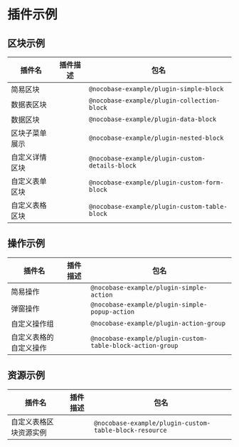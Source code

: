 # 插件示例

## 区块示例

| 插件名                  | 插件描述 | 包名                                              |
| -------------------- | ---- | ----------------------------------------------- |
| 简易区块         |      | `@nocobase-example/plugin-simple-block`         |
| 数据表区块     |      | `@nocobase-example/plugin-collection-block`     |
| 数据区块           |      | `@nocobase-example/plugin-data-block`           |
| 区块子菜单展示        |      | `@nocobase-example/plugin-nested-block`         |
| 自定义详情区块 |      | `@nocobase-example/plugin-custom-details-block` |
| 自定义表单区块   |      | `@nocobase-example/plugin-custom-form-block`    |
| 自定义表格区块  |      | `@nocobase-example/plugin-custom-table-block`   |

## 操作示例

| 插件名                             | 插件描述 | 包名                                                         |
| ------------------------------- | ---- | ---------------------------------------------------------- |
| 简易操作                |      | `@nocobase-example/plugin-simple-action`                   |
| 弹窗操作            |      | `@nocobase-example/plugin-simple-popup-action`             |
| 自定义操作组                  |      | `@nocobase-example/plugin-action-group`                    |
| 自定义表格的自定义操作 |      | `@nocobase-example/plugin-custom-table-block-action-group` |

## 资源示例

| 插件名                         | 插件描述 | 包名                                                     |
| --------------------------- | ---- | ------------------------------------------------------ |
| 自定义表格区块资源实例 |      | `@nocobase-example/plugin-custom-table-block-resource` |
